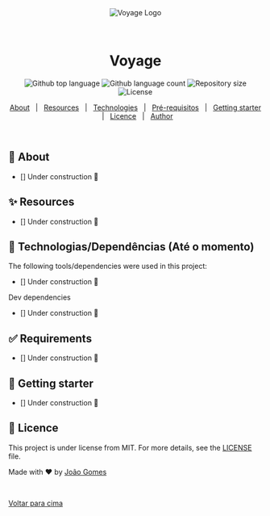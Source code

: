 <div align="center" id="top">
  <img src="https://i.imgur.com/O0DRBrK.png" alt="Voyage Logo" />

&#xa0;

  <!-- <a href="https://frontend.netlify.app">Demo</a> -->
</div>

<h1 align="center">Voyage</h1>

<p align="center">
  <img alt="Github top language" src="https://img.shields.io/github/languages/top/JoaoGomes5/voyage?color=7159C1">

  <img alt="Github language count" src="https://img.shields.io/github/languages/count/JoaoGomes5/voyage?color=7159C1">

  <img alt="Repository size" src="https://img.shields.io/github/repo-size/JoaoGomes5/voyage?color=7159C1">

  <img alt="License" src="https://img.shields.io/github/last-commit/JoaoGomes5/voyage?color=7159C1">

  <!-- <img alt="Github issues" src="https://img.shields.io/github/issues/fabramosdev/gobarber-frontend?color=56BEB8" /> -->

  <!-- <img alt="Github forks" src="https://img.shields.io/github/forks/fabramosdev/gobarber-frontend?color=56BEB8" /> -->

  <!-- <img alt="Github stars" src="https://img.shields.io/github/stars/fabramosdev/gobarber-frontend?color=56BEB8" /> -->
</p>

<!-- Status -->

<!-- <h4 align="center">
	🚧  Gobarber frontend 🚀 Under construction...  🚧
</h4>

<hr> -->

<p align="center">
  <a href="#dart-about">About</a> &#xa0; | &#xa0;
  <a href="#sparkles-features">Resources</a> &#xa0; | &#xa0;
  <a href="#rocket-technologies">Technologies</a> &#xa0; | &#xa0;
  <a href="#white_check_mark-requirements">Pré-requisitos</a> &#xa0; | &#xa0;
  <a href="#checkered_flag-starting">Getting starter</a> &#xa0; | &#xa0;
  <a href="#memo-license">Licence</a> &#xa0; | &#xa0;
  <a href="https://github.com/JoaoGomes5" target="_blank">Author</a>
</p>

<br>

## :dart: About

- [] Under construction 🚧

## :sparkles: Resources

- [] Under construction 🚧
<!-- :heavy_check_mark: ...;\ -->

## :rocket: Technologias/Dependências (Até o momento)

The following tools/dependencies were used in this project:

- [] Under construction 🚧
<!-- - [React](https://pt-br.reactjs.org/)
- [TypeScript](https://www.typescriptlang.org/)
- [@testing-library/jest-dom: ^4.2.4](https://github.com/testing-library/jest-dom)
- [@testing-library/react: ^9.3.2](https://testing-library.com/docs/react-testing-library/intro)
- [@testing-library/user-event: ^7.1.2](https://github.com/testing-library/user-event)
- [@types/jest: ^24.0.0](https://www.npmjs.com/package/@types/jest)
- [@types/node: ^12.0.0](https://www.npmjs.com/package/@types/node)
- [@types/react: ^16.9.0](https://www.npmjs.com/package/@types/react)
- [@types/react-dom: ^16.9.0](https://www.npmjs.com/package/@types/react-dom)
- [@unform/core: ^2.1.3](https://github.com/Rocketseat/unform)
- [@unform/web: ^2.1.3](https://github.com/Rocketseat/unform)
- [polished: ^3.6.5](https://polished.js.org/)
- [react-icons: ^3.11.0](https://react-icons.github.io/react-icons/)
- [react-scripts: 3.4.3](https://github.com/facebook/create-react-app/tree/master/packages/react-scripts)
- [styled-components: ^5.1.1](https://styled-components.com/)
- [uuid: ^8.3.0](#)
- [yup: ^0.29.3](#) -->

Dev dependencies

- [] Under construction 🚧
<!-- - [@types/styled-components: ^5.1.2]()
- [@typescript-eslint/eslint-plugin: ^3.9.1]()
- [@typescript-eslint/parser: ^3.9.1]()
- [eslint: 6.8.0]()
- [eslint-config-airbnb: ^18.2.0]()
- [eslint-config-prettier: ^6.11.0]()
- [eslint-import-resolver-typescript: ^2.2.1]()
- [eslint-plugin-import: ^2.20.1]()
- [eslint-plugin-jsx-a11y: ^6.2.3]()
- [eslint-plugin-prettier: ^3.1.4]()
- [eslint-plugin-react: ^7.19.0]()
- [eslint-plugin-react-hooks: ^2.5.0]()
- [prettier: ^2.0.5]()
- [@types/react-router-dom: ^5.1.5,]()
- [@types/yup: ^0.29.6,]() -->

## :white_check_mark: Requirements

<!-- Antes de tudo :checkered_flag:, tenha configurado em seu ambiente de desenvolvimento o [Git](https://git-scm.com) e o [Node](https://nodejs.org/en/). -->

- [] Under construction 🚧

## :checkered_flag: Getting starter

- [] Under construction 🚧

<!-- ```bash

# Clonar o projeto

$ git clone https://github.com/JoaoGomes5/gobarber-frontend

# Acesse a pasta

$ cd gobarber-frontend

# Instale as dependências

$ yarn

# Rode o projeto

$ yarn start

# O servidor inicializará na URL <http://localhost:3000>

```-->

## :memo: Licence

This project is under license from MIT. For more details, see the [LICENSE](LICENSE.md) file.

Made with :heart: by <a href="https://github.com/JoaoGomes5" target="_blank">João Gomes</a>

&#xa0;

<a href="#top">Voltar para cima</a>
